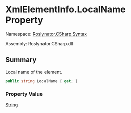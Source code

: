 # XmlElementInfo\.LocalName Property

Namespace: [Roslynator.CSharp.Syntax](../../README.md)

Assembly: Roslynator\.CSharp\.dll

## Summary

Local name of the element\.

```csharp
public string LocalName { get; }
```

### Property Value

[String](https://docs.microsoft.com/en-us/dotnet/api/system.string)


